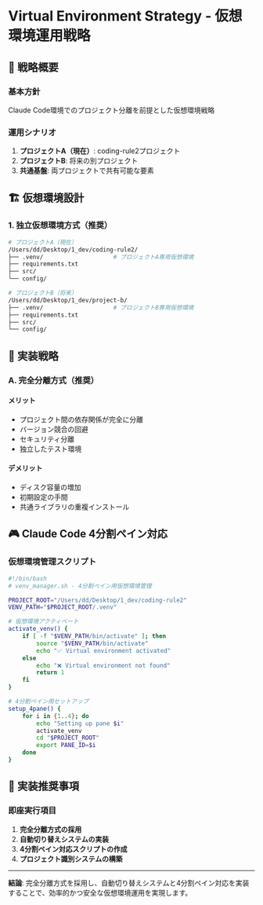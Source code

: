 # Virtual Environment Strategy - 仮想環境運用戦略

## 🎯 戦略概要

### 基本方針
Claude Code環境でのプロジェクト分離を前提とした仮想環境戦略

### 運用シナリオ
1. **プロジェクトA（現在）**: coding-rule2プロジェクト
2. **プロジェクトB**: 将来の別プロジェクト
3. **共通基盤**: 両プロジェクトで共有可能な要素

## 🏗️ 仮想環境設計

### 1. 独立仮想環境方式（推奨）

```bash
# プロジェクトA（現在）
/Users/dd/Desktop/1_dev/coding-rule2/
├── .venv/                    # プロジェクトA専用仮想環境
├── requirements.txt
├── src/
└── config/

# プロジェクトB（将来）
/Users/dd/Desktop/1_dev/project-b/
├── .venv/                    # プロジェクトB専用仮想環境
├── requirements.txt
├── src/
└── config/
```

## 🔧 実装戦略

### A. 完全分離方式（推奨）

#### メリット
- プロジェクト間の依存関係が完全に分離
- バージョン競合の回避
- セキュリティ分離
- 独立したテスト環境

#### デメリット
- ディスク容量の増加
- 初期設定の手間
- 共通ライブラリの重複インストール

## 🎮 Claude Code 4分割ペイン対応

### 仮想環境管理スクリプト

```bash
#!/bin/bash
# venv_manager.sh - 4分割ペイン用仮想環境管理

PROJECT_ROOT="/Users/dd/Desktop/1_dev/coding-rule2"
VENV_PATH="$PROJECT_ROOT/.venv"

# 仮想環境アクティベート
activate_venv() {
    if [ -f "$VENV_PATH/bin/activate" ]; then
        source "$VENV_PATH/bin/activate"
        echo "✅ Virtual environment activated"
    else
        echo "❌ Virtual environment not found"
        return 1
    fi
}

# 4分割ペイン用セットアップ
setup_4pane() {
    for i in {1..4}; do
        echo "Setting up pane $i"
        activate_venv
        cd "$PROJECT_ROOT"
        export PANE_ID=$i
    done
}
```

## 🚀 実装推奨事項

### 即座実行項目
1. **完全分離方式の採用**
2. **自動切り替えシステムの実装**
3. **4分割ペイン対応スクリプトの作成**
4. **プロジェクト識別システムの構築**

---

**結論**: 完全分離方式を採用し、自動切り替えシステムと4分割ペイン対応を実装することで、効率的かつ安全な仮想環境運用を実現します。